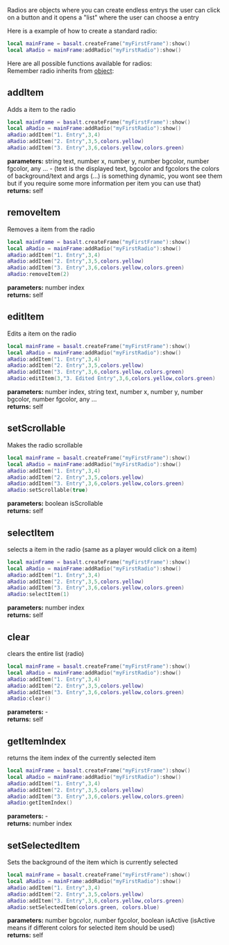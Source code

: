 Radios are objects where you can create endless entrys the user can click on a button and it opens a "list" where the user can choose a entry

Here is a example of how to create a standard radio:

````lua
local mainFrame = basalt.createFrame("myFirstFrame"):show()
local aRadio = mainFrame:addRadio("myFirstRadio"):show()
````

Here are all possible functions available for radios: <br>
Remember radio inherits from [object](https://github.com/NoryiE/basalt/wiki/Object):

## addItem
Adds a item to the radio

````lua
local mainFrame = basalt.createFrame("myFirstFrame"):show()
local aRadio = mainFrame:addRadio("myFirstRadio"):show()
aRadio:addItem("1. Entry",3,4)
aRadio:addItem("2. Entry",3,5,colors.yellow)
aRadio:addItem("3. Entry",3,6,colors.yellow,colors.green)
````
**parameters:** string text, number x, number y, number bgcolor, number fgcolor, any ... - (text is the displayed text, bgcolor and fgcolors the colors of background/text and args (...) is something dynamic, you wont see them but if you require some more information per item you can use that)<br>
**returns:** self<br>

## removeItem
Removes a item from the radio

````lua
local mainFrame = basalt.createFrame("myFirstFrame"):show()
local aRadio = mainFrame:addRadio("myFirstRadio"):show()
aRadio:addItem("1. Entry",3,4)
aRadio:addItem("2. Entry",3,5,colors.yellow)
aRadio:addItem("3. Entry",3,6,colors.yellow,colors.green)
aRadio:removeItem(2)
````
**parameters:** number index<br>
**returns:** self<br>

## editItem
Edits a item on the radio

````lua
local mainFrame = basalt.createFrame("myFirstFrame"):show()
local aRadio = mainFrame:addRadio("myFirstRadio"):show()
aRadio:addItem("1. Entry",3,4)
aRadio:addItem("2. Entry",3,5,colors.yellow)
aRadio:addItem("3. Entry",3,6,colors.yellow,colors.green)
aRadio:editItem(3,"3. Edited Entry",3,6,colors.yellow,colors.green)
````
**parameters:** number index, string text, number x, number y, number bgcolor, number fgcolor, any ...<br>
**returns:** self<br>

## setScrollable
Makes the radio scrollable

````lua
local mainFrame = basalt.createFrame("myFirstFrame"):show()
local aRadio = mainFrame:addRadio("myFirstRadio"):show()
aRadio:addItem("1. Entry",3,4)
aRadio:addItem("2. Entry",3,5,colors.yellow)
aRadio:addItem("3. Entry",3,6,colors.yellow,colors.green)
aRadio:setScrollable(true)
````
**parameters:** boolean isScrollable<br>
**returns:** self<br>

## selectItem
selects a item in the radio (same as a player would click on a item)

````lua
local mainFrame = basalt.createFrame("myFirstFrame"):show()
local aRadio = mainFrame:addRadio("myFirstRadio"):show()
aRadio:addItem("1. Entry",3,4)
aRadio:addItem("2. Entry",3,5,colors.yellow)
aRadio:addItem("3. Entry",3,6,colors.yellow,colors.green)
aRadio:selectItem(1)
````
**parameters:** number index<br>
**returns:** self<br>

## clear
clears the entire list (radio)

````lua
local mainFrame = basalt.createFrame("myFirstFrame"):show()
local aRadio = mainFrame:addRadio("myFirstRadio"):show()
aRadio:addItem("1. Entry",3,4)
aRadio:addItem("2. Entry",3,5,colors.yellow)
aRadio:addItem("3. Entry",3,6,colors.yellow,colors.green)
aRadio:clear()
````
**parameters:** -<br>
**returns:** self<br>

## getItemIndex
returns the item index of the currently selected item

````lua
local mainFrame = basalt.createFrame("myFirstFrame"):show()
local aRadio = mainFrame:addRadio("myFirstRadio"):show()
aRadio:addItem("1. Entry",3,4)
aRadio:addItem("2. Entry",3,5,colors.yellow)
aRadio:addItem("3. Entry",3,6,colors.yellow,colors.green)
aRadio:getItemIndex()
````
**parameters:** -<br>
**returns:** number index<br>

## setSelectedItem
Sets the background of the item which is currently selected

````lua
local mainFrame = basalt.createFrame("myFirstFrame"):show()
local aRadio = mainFrame:addRadio("myFirstRadio"):show()
aRadio:addItem("1. Entry",3,4)
aRadio:addItem("2. Entry",3,5,colors.yellow)
aRadio:addItem("3. Entry",3,6,colors.yellow,colors.green)
aRadio:setSelectedItem(colors.green, colors.blue)
````
**parameters:** number bgcolor, number fgcolor, boolean isActive (isActive means if different colors for selected item should be used)<br>
**returns:** self<br>